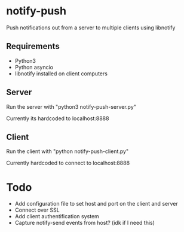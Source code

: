 # notify-push
Push notifications out from a server to multiple clients using libnotify

## Requirements

* Python3
* Python asyncio
* libnotify installed on client computers

## Server

Run the server with "python3 notify-push-server.py"

Currently its hardcoded to localhost:8888

## Client

Run the client with "python notify-push-client.py"

Currently hardcoded to connect to localhost:8888

# Todo

* Add configuration file to set host and port on the client and server
* Connect over SSL
* Add client authentification system
* Capture notify-send events from host? (idk if I need this)
